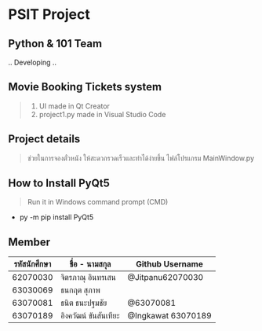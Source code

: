 # PSIT Project 
## Python & 101 Team
.. Developing ..
## Movie Booking Tickets system
> 1. UI made in Qt Creator
> 2. project1.py made in Visual Studio Code
## Project details
> ช่วยในการจองตั๋วหนัง ให้สะดวกรวดเร็วและทำได้ง่ายขึ้น
> ไฟล์โปรแกรม MainWindow.py
## How to Install PyQt5
> Run it in Windows command prompt (CMD)
* py -m pip install PyQt5
## Member
| รหัสนักศึกษา | ชื่อ - นามสกุล | Github Username |
| --- | --- | --- |
| 62070030 | จิตรภาณุ อินทรเสน | @Jitpanu62070030 |
| 63030069 | ธนกฤต สุภาพ |  | @TanakitSuparp |
| 63070081 | ธนิต ธนะปฐมชัย | @63070081 |
| 63070189 | อิงควัฒน์ ขันสันเทียะ | @Ingkawat 63070189 |
